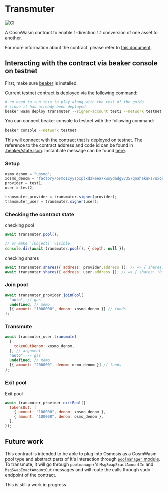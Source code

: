 # Transmuter

![CI](https://github.com/osmosis-labs/transmuter/actions/workflows/rust.yml/badge.svg)

A CosmWasm contract to enable 1-direction 1:1 conversion of one asset to another.

For more information about the contract, please refer to [this document](./contracts/transmuter/README.md).

## Interacting with the contract via beaker console on testnet

First, make sure [beaker](https://github.com/osmosis-labs/beaker#installation) is installed.

Current testnet contract is deployed via the following command:

```sh
# no need to run this to play along with the rest of the guide
# since it has already been deployed
beaker wasm deploy transmuter --signer-account test1 --network testnet
```

You can connect beaker console to testnet with the following command:

```sh
beaker console --network testnet
```

This will connect with the contract that is deployed on testnet. The reference to the contract address and code id can be found in [.beaker/state.json](.beaker/state.json).
Instantiate message can be found [here](contracts/transmuter/instantiate-msgs/default.json).

### Setup

```js
osmo_denom = "uosmo";
xosmo_denom = "factory/osmo1cyyzpxplxdzkeea7kwsydadg87357qnahakaks/uxosmo";
provider = test1;
user = test2;

transmuter_provider = transmuter.signer(provider);
transmuter_user = transmuter.signer(user);
```

### Checking the contract state

checking pool

```js
await transmuter.pool();

// or make `[Object]` visible
console.dir(await transmuter.pool(), { depth: null });
```

checking shares

```js
await transmuter.shares({ address: provider.address }); // => { shares: '1000000' }
await transmuter.shares({ address: user.address }); // => { shares: '0' }
```

### Join pool

```js
await transmuter_provider.joinPool(
  "auto", // gas
  undefined, // memo
  [{ amount: "1000000", denom: xosmo_denom }] // funds
);
```

### Transmute

```js
await transmuter_user.transmute(
  {
    tokenOutDenom: xosmo_denom,
  }, // argument
  "auto", // gas
  undefined, // memo
  [{ amount: "200000", denom: osmo_denom }] // funds
);
```

### Exit pool

Exit pool

```js
await transmuter_provider.exitPool({
  tokensOut: [
    { amount: "100000", denom: xosmo_denom },
    { amount: "100000", denom: osmo_denom },
  ],
});
```

## Future work

This contract is intended to be able to plug into Osmosis as a CosmWasm pool type and abstract parts of it's interaction through [`poolmanager` module](https://github.com/osmosis-labs/osmosis/tree/main/x/poolmanager).
To transmute, it will go through `poolmanager`'s `MsgSwapExactAmountIn` and `MsgSwapExactAmountOut` messages and will route the calls through sudo endpoint of the contract.

This is still a work in progress.

